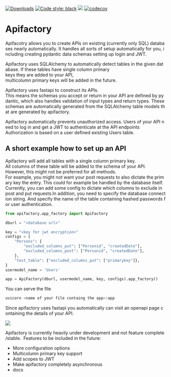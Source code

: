 [![Downloads](https://pepy.tech/badge/apifactory/month)](https://pepy.tech/project/apifactory)
[![Code style: black](https://img.shields.io/badge/code%20style-black-000000.svg)](https://github.com/psf/black)
![](https://img.shields.io/pypi/pyversions/apifactory)
[![codecov](https://codecov.io/gh/sebastiaanbroekema/apifactory/branch/develop/graph/badge.svg?token=28U38TJ6I8)](https://codecov.io/gh/sebastiaanbroekema/apifactory)

# Apifactory

Apifacotry allows you to create APIs on existing (currently only SQL) databases nearly automatically. It handles all sorts of setup automatically for you, including creating pydantic data schemas setting up login and JWT. 


Apifactory uses SQLAlchemy to automatically detect tables in the given database. If these tables have single column primary keys they are added to your API, multicolumn primary keys will be added in the future.

Apifactory uses fastapi to construct its APIs. This means the schemas you accept or return in your API are defined by pydantic, which also handles validation of input types and return types. These schemas are automatically generated from the SQLAlchemy table models that are generated by apifactory.

Apifactory automatically prevents unauthorized access. Users of your API need to log in and get a JWT to authenticate at the API endpoints Authorization is based on a user defined existing Users table.

## A short example how to set up an API

Apifactory will add all tables with a single column primary key. All columns of these table will be added to the schema of your API. However, this might not be preferred for all methods. For example, you might not want your post requests to also dictate the primary key the entry. This could for example be handled by the database itself. Currently, you can add some config to dictate which columns to exclude in post and put requests.In addition, you need to specify the database connection string. And specify the name of the table containing hashed passwords for user authentication.


```python
from apifactory.app_factory import ApiFactory

dburl = "<database url>"

key = "<key for jwt encryption>"
configs = {
    "Persons": {
        "excluded_columns_put": ["Personid", "createdDate"],
        "excluded_columns_post": ["Personid", "createdDate"],
    },
    "test_table": {"excluded_columns_put": ["primarykey"]},
}
usermodel_name = 'Users'

app = ApiFactory(dburl, usermodel_name, key, configs).app_factory()
```

You can serve the file 
```bash 
uvicorn <name of your file containg the app>:app 
```

Since apifactory uses fastapi you automatically can visit an openapi page containing the details of your API.

![](Swagger_UI.png)




Apifactory is currently heavily under development and not feature complete/stable. 
Features to be included in the future:
* More configuration options
* Multicolumn primary key support
* Add scopes to JWT
* Make apifactory completely asynchronous
* docs

